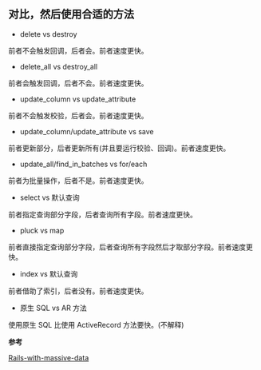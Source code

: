 ## 对比，然后使用合适的方法

- delete vs destroy

前者不会触发回调，后者会。前者速度更快。

- delete_all vs destroy_all

前者会触发回调，后者不会。前者速度更快。

- update_column vs update_attribute

前者不会触发校验，后者会。前者速度更快。

- update_column/update_attribute vs save

前者更新部分，后者更新所有(并且要运行校验、回调)。前者速度更快。

- update_all/find_in_batches vs for/each

前者为批量操作，后者不是。前者速度更快。

- select vs 默认查询

前者指定查询部分字段，后者查询所有字段。前者速度更快。

- pluck vs map

前者直接指定查询部分字段，后者查询所有字段然后才取部分字段。前者速度更快。

- index vs 默认查询

前者借助了索引，后者没有。前者速度更快。

- 原生 SQL vs AR 方法

使用原生 SQL 比使用 ActiveRecord 方法要快。(不解释)

**参考**

[Rails-with-massive-data](http://blog.xdite.net/posts/2012/08/22/rails-with-massive-data)
